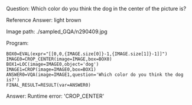 Question: Which color do you think the dog in the center of the picture is?

Reference Answer: light brown

Image path: ./sampled_GQA/n290409.jpg

Program:

```
BOX0=EVAL(expr="[[0,0,{IMAGE.size[0]}-1,{IMAGE.size[1]}-1]]")
IMAGE0=CROP_CENTER(image=IMAGE,box=BOX0)
BOX1=LOC(image=IMAGE0,object='dog')
IMAGE1=CROP(image=IMAGE0,box=BOX1)
ANSWER0=VQA(image=IMAGE1,question='Which color do you think the dog is?')
FINAL_RESULT=RESULT(var=ANSWER0)
```
Answer: Runtime error: 'CROP_CENTER'


